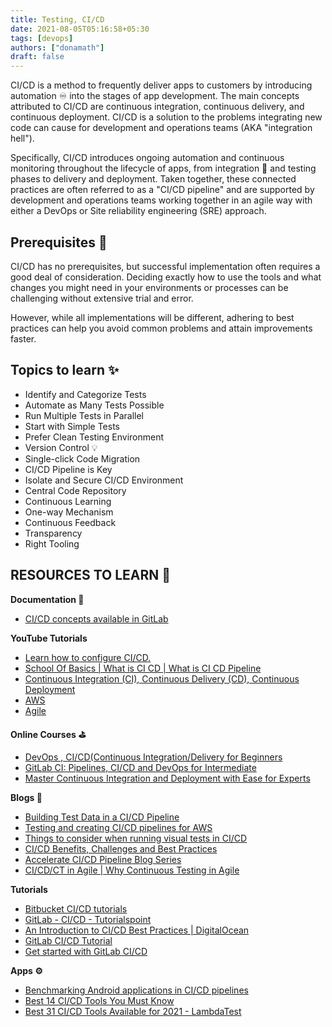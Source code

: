 ```yaml
---
title: Testing, CI/CD
date: 2021-08-05T05:16:58+05:30
tags: [devops]
authors: ["donamath"]
draft: false
---
```

CI/CD is a method to frequently deliver apps to customers by introducing automation ♾️ into the stages of app development. The main concepts attributed to CI/CD are continuous integration, continuous delivery, and continuous deployment. CI/CD is a solution to the problems integrating new code can cause for development and operations teams (AKA "integration hell").

Specifically, CI/CD introduces ongoing automation and continuous monitoring throughout the lifecycle of apps, from integration 🧰 and testing phases to delivery and deployment. Taken together, these connected practices are often referred to as a "CI/CD pipeline" and are supported by development and operations teams working together in an agile way with either a DevOps or Site reliability engineering (SRE) approach.

## Prerequisites 💎

CI/CD has no prerequisites, but successful implementation often requires a good deal of consideration. Deciding exactly how to use the tools and what changes you might need in your environments or processes can be challenging without extensive trial and error.

However, while all implementations will be different, adhering to best practices can help you avoid common problems and attain improvements faster.

## Topics to learn ✨

* Identify and Categorize Tests
* Automate as Many Tests Possible
* Run Multiple Tests in Parallel
* Start with Simple Tests
* Prefer Clean Testing Environment
* Version Control 💡
* Single-click Code Migration
* CI/CD Pipeline is Key
* Isolate and Secure CI/CD Environment
* Central Code Repository
* Continuous Learning
* One-way Mechanism
* Continuous Feedback
* Transparency
* Right Tooling

## RESOURCES TO LEARN 🌟

**Documentation 📜**

* [CI/CD concepts available in GitLab](https://docs.gitlab.com/ee/ci/introduction/)

**YouTube Tutorials**

* [Learn how to configure CI/CD.](https://www.youtube.com/embed/opdLqwz6tcE)
* [School Of Basics | What is CI CD | What is CI CD Pipeline](https://www.youtube.com/watch?v=k2aNsQKwyOo&t=295s)
* [Continuous Integration (CI), Continuous Delivery (CD), Continuous Deployment](https://www.youtube.com/watch?v=HjXTSbXG1k8)
* [AWS](https://www.youtube.com/watch?v=5y5rrh99S0s&t=0s)
* [Agile](https://www.youtube.com/watch?v=NpCEjtKAa20&t=0s)

**Online Courses ⛳**

* [DevOps , CI/CD(Continuous Integration/Delivery for Beginners](https://www.udemy.com/course/ci-cd-devops/)
* [GitLab CI: Pipelines, CI/CD and DevOps for Intermediate](https://www.udemy.com/course/gitlab-ci-pipelines-ci-cd-and-devops-for-beginners/)
* [Master Continuous Integration and Deployment with Ease for Experts](https://www.udemy.com/course/master-continuous-integration-and-deployment-with-ease/)

**Blogs 📝**

* [Building Test Data in a CI/CD Pipeline](https://www.iri.com/blog/test-data/building-test-data-in-cicd-pipeline/)
* [Testing and creating CI/CD pipelines for AWS](https://aws.amazon.com/blogs/devops/testing-and-creating-ci-cd-pipelines-for-aws-step-functions-using-aws-codepipeline-and-aws-codebuild/)
* [Things to consider when running visual tests in CI/CD](https://devblogs.microsoft.com/devops/things-to-consider-when-running-visual-tests-in-ci-cd-pipelines-getting-started-part-1/)
* [CI/CD Benefits, Challenges and Best Practices](https://blog.testproject.io/2021/04/22/ci-cd-benefits-challenges-best-practices-for-your-team/)
* [Accelerate CI/CD Pipeline Blog Series](https://blog.trigent.com/accelerate-ci-cd-pipeline-with-continuous-testing-blog-series-part-1/)
* [CI/CD/CT in Agile | Why Continuous Testing in Agile](https://www.perfecto.io/blog/3-big-cs-agile-development-and-testing)

**Tutorials**

* [Bitbucket CI/CD tutorials](https://www.atlassian.com/continuous-delivery/tutorials)
* [GitLab - CI/CD - Tutorialspoint](https://www.tutorialspoint.com/gitlab/gitlab_ci_cd.htm)
* [An Introduction to CI/CD Best Practices | DigitalOcean](https://www.digitalocean.com/community/tutorials/an-introduction-to-ci-cd-best-practices)
* [GitLab CI/CD Tutorial ](https://www.youtube.com/watch?v=_FQkAKtlUsM)
* [Get started with GitLab CI/CD](https://docs.gitlab.com/ee/ci/quick_start/)

**Apps ⚙️**

* [Benchmarking Android applications in CI/CD pipelines](https://circleci.com/blog/benchmarking-android/)
* [Best 14 CI/CD Tools You Must Know](https://www.katalon.com/resources-center/blog/ci-cd-tools/)
* [Best 31 CI/CD Tools Available for 2021 - LambdaTest](https://www.lambdatest.com/blog/31-best-ci-cd-tools/)